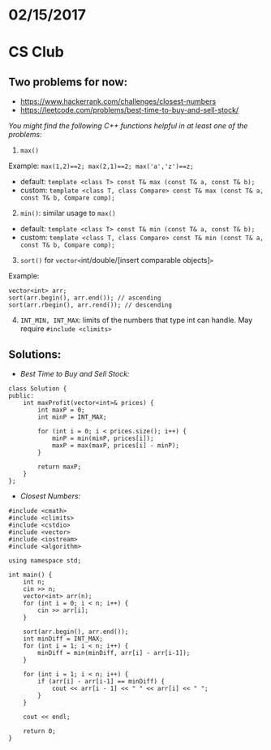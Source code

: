 # 02/15/2017 #
# CS Club #

## Two problems for now: ##
* https://www.hackerrank.com/challenges/closest-numbers
* https://leetcode.com/problems/best-time-to-buy-and-sell-stock/ 


_You might find the following C++ functions helpful in at least one of the problems:_

1. `max()`

Example:	`max(1,2)==2;
		max(2,1)==2;
		max('a','z')==z;`
- default: `template <class T> const T& max (const T& a, const T& b);`
- custom: `template <class T, class Compare>
  const T& max (const T& a, const T& b, Compare comp);`

2. `min()`: similar usage to `max()`

- default: `template <class T> const T& min (const T& a, const T& b);`
- custom: `template <class T, class Compare>
  const T& min (const T& a, const T& b, Compare comp);`
  
3. `sort()` for `vector<`int/double/[insert comparable objects]`>`

Example: 	
```
vector<int> arr;
sort(arr.begin(), arr.end()); // ascending
sort(arr.rbegin(), arr.rend()); // descending
```

4. `INT_MIN, INT_MAX`: limits of the numbers that type int can handle. May require `#include <climits>`


## Solutions: ##
* _Best Time to Buy and Sell Stock:_

~~~~
class Solution {
public:
    int maxProfit(vector<int>& prices) {
        int maxP = 0;
        int minP = INT_MAX;
        
        for (int i = 0; i < prices.size(); i++) {
            minP = min(minP, prices[i]);
            maxP = max(maxP, prices[i] - minP);
        }
        
        return maxP;
    }
};
~~~~

* _Closest Numbers:_

~~~~
#include <cmath>
#include <climits>
#include <cstdio>
#include <vector>
#include <iostream>
#include <algorithm>

using namespace std;

int main() {
    int n;
    cin >> n;
    vector<int> arr(n);
    for (int i = 0; i < n; i++) {
        cin >> arr[i];
    }
    
    sort(arr.begin(), arr.end());
    int minDiff = INT_MAX;
    for (int i = 1; i < n; i++) {
        minDiff = min(minDiff, arr[i] - arr[i-1]);
    }
    
    for (int i = 1; i < n; i++) {
        if (arr[i] - arr[i-1] == minDiff) {
            cout << arr[i - 1] << " " << arr[i] << " ";
        }
    }
    
    cout << endl;
    
    return 0;
}
~~~~


